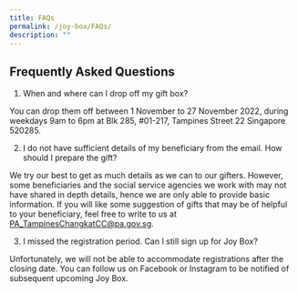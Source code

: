 ```yaml
---
title: FAQs
permalink: /joy-box/FAQs/
description: ""
---
```

Frequently Asked Questions
--------------------------

1. When and where can I drop off my gift box?

You can drop them off between 1 November to 27 November 2022, during weekdays 9am to 6pm at Blk 285, #01-217, Tampines Street 22 Singapore 520285.


2. I do not have sufficient details of my beneficiary from the email. How should I prepare the gift?

We try our best to get as much details as we can to our gifters. However, some beneficiaries and the social service agencies we work with may not have shared in depth details, hence we are only able to provide basic information. If you will like some suggestion of gifts that may be of helpful to your beneficiary, feel free to write to us at PA_TampinesChangkatCC@pa.gov.sg. 

3. I missed the registration period. Can I still sign up for Joy Box?
 
Unfortunately, we will not be able to accommodate registrations after the closing date. You can follow us on Facebook or Instagram to be notified of subsequent upcoming Joy Box.